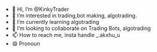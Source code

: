 - 👋 Hi, I’m @KinkyTrader
- 👀 I’m interested in trading,bot making, algotrading.
- 🌱 I’m currently learning algotrading
- 💞️ I’m looking to collaborate on Trading Bots, algotrading
- 📫 How to reach me, insta handle _.akxhu_u
- 😄 Pronoun
<!---
KinkyTrader/KinkyTrader is a ✨ special ✨ repository because its `README.md` (this file) appears on your GitHub profile.
You can click the Preview link to take a look at your changes.
--->
